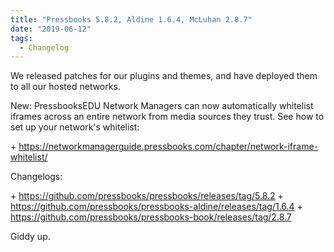 ```yaml
---
title: "Pressbooks 5.8.2, Aldine 1.6.4, McLuhan 2.8.7"
date: "2019-06-12"
tags: 
  - Changelog
---
```


We released patches for our plugins and themes, and have deployed them to all our hosted networks.

New: PressbooksEDU Network Managers can now automatically whitelist iframes across an entire network from media sources they trust. See how to set up your network's whitelist:

\+ https://networkmanagerguide.pressbooks.com/chapter/network-iframe-whitelist/

Changelogs:

\+ https://github.com/pressbooks/pressbooks/releases/tag/5.8.2 + https://github.com/pressbooks/pressbooks-aldine/releases/tag/1.6.4 + https://github.com/pressbooks/pressbooks-book/releases/tag/2.8.7

Giddy up.
